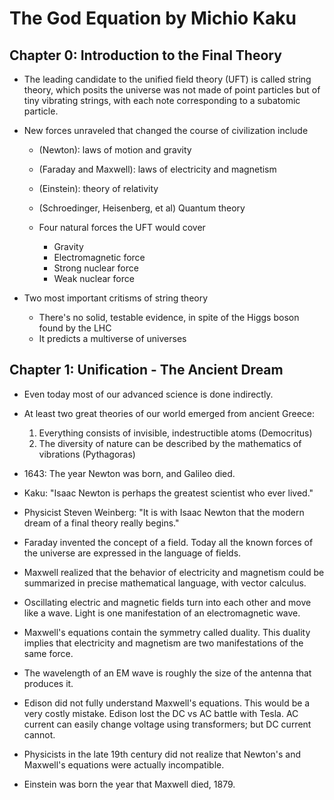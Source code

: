 # The God Equation by Michio Kaku

## Chapter 0: Introduction to the Final Theory

- The leading candidate to the unified field theory (UFT) is called
string theory, which posits the universe was not made of point particles
but of tiny vibrating strings, with each note corresponding to a
subatomic particle.

- New forces unraveled that changed the course of civilization include

  - (Newton): laws of motion and gravity
  - (Faraday and Maxwell): laws of electricity and magnetism
  - (Einstein): theory of relativity
  - (Schroedinger, Heisenberg, et al) Quantum theory

  - Four natural forces the UFT would cover

    - Gravity
    - Electromagnetic force
    - Strong nuclear force
    - Weak nuclear force

- Two most important critisms of string theory

  - There's no solid, testable evidence, in spite of the Higgs boson
  found by the LHC
  - It predicts a multiverse of universes

## Chapter 1: Unification - The Ancient Dream

- Even today most of our advanced science is done indirectly.

- At least two great theories of our world emerged from ancient Greece:

  1. Everything consists of invisible, indestructible atoms (Democritus)
  2. The diversity of nature can be described by the mathematics of
  vibrations (Pythagoras)

- 1643: The year Newton was born, and Galileo died.

- Kaku: "Isaac Newton is perhaps the greatest scientist who ever lived."

- Physicist Steven Weinberg: "It is with Isaac Newton that the modern
dream of a final theory really begins."

- Faraday invented the concept of a field. Today all the known forces of
the universe are expressed in the language of fields.

- Maxwell realized that the behavior of electricity and magnetism could be summarized in precise mathematical language, with vector calculus.

- Oscillating electric and magnetic fields turn into each other and move
like a wave. Light is one manifestation of an electromagnetic wave.

- Maxwell's equations contain the symmetry called duality. This duality
implies that electricity and magnetism are two manifestations of the
same force.

- The wavelength of an EM wave is roughly the size of the antenna that
produces it.

- Edison did not fully understand Maxwell's equations. This would be a
very costly mistake. Edison lost the DC vs AC battle with Tesla. AC
current can easily change voltage using transformers; but DC current
cannot.

- Physicists in the late 19th century did not realize that Newton's and
Maxwell's equations were actually incompatible.

- Einstein was born the year that Maxwell died, 1879.